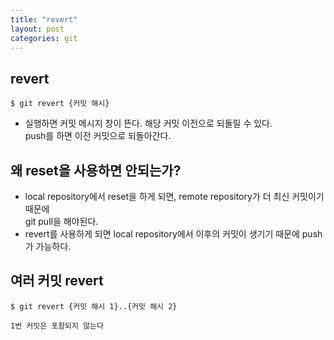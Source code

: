 ```yaml
---
title: "revert"
layout: post
categories: git
--- 
```

 
## revert
```terminal
$ git revert {커밋 해시}
```
- 실행하면 커밋 메시지 창이 뜬다. 해당 커밋 이전으로 되돌릴 수 있다. <br>
push를 하면 이전 커밋으로 되돌아간다.


## 왜 reset을 사용하면 안되는가?
- local repository에서 reset을 하게 되면, remote repository가 더 최신 커밋이기 때문에 <br>
git pull을 해야된다. 
- revert를 사용하게 되면 local repository에서 이후의 커밋이 생기기 때문에 push가 가능하다.


## 여러 커밋 revert
```terminal
$ git revert {커밋 해시 1}..{커밋 해시 2}
```
`1번 커밋은 포함되지 않는다`
